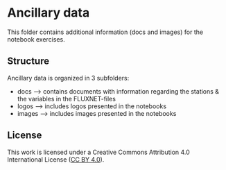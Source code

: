# Ancillary data
This folder contains additional information (docs and images) for the notebook exercises.

## Structure
Ancillary data is organized in 3 subfolders:
 * docs   --> contains documents with information regarding the stations & the variables in the FLUXNET-files
 * logos  --> includes logos presented in the notebooks
 * images --> includes images presented in the notebooks


## License
This work is licensed under a
Creative Commons Attribution 4.0 International License ([CC BY 4.0](http://creativecommons.org/licenses/by/4.0/)).
